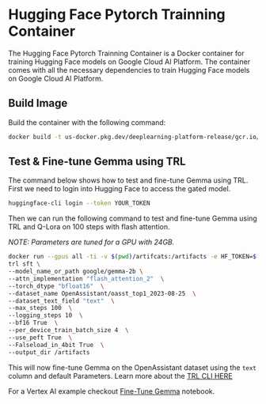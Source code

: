 # Hugging Face Pytorch Trainning Container

The Hugging Face Pytorch Trainning Container is a Docker container for training Hugging Face models on Google Cloud AI Platform. The container comes with all the necessary dependencies to train Hugging Face models on Google Cloud AI Platform.

## Build Image 

Build the container with the following command:

```bash
docker build -t us-docker.pkg.dev/deeplearning-platform-release/gcr.io/huggingface-pytorch-training-gpu.2.3.0.transformers.4.41.1.py310 -f containers/pytorch/training/gpu/2.3.0/transformers/4.41.1/py310/Dockerfile .
```

## Test & Fine-tune Gemma using TRL

The command below shows how to test and fine-tune Gemma using TRL. First we need to login into Hugging Face to access the gated model. 

```bash
huggingface-cli login --token YOUR_TOKEN
``` 

Then we can run the following command to test and fine-tune Gemma using TRL and Q-Lora on 100 steps with flash attention.

_NOTE: Parameters are tuned for a GPU with 24GB._ 

```bash
docker run --gpus all -ti -v $(pwd)/artifcats:/artifacts -e HF_TOKEN=$(cat ~/.cache/huggingface/token) us-docker.pkg.dev/deeplearning-platform-release/gcr.io/huggingface-pytorch-training-gpu.2.3.0.transformers.4.41.1.py310 \
trl sft \
--model_name_or_path google/gemma-2b \
--attn_implementation "flash_attention_2"  \
--torch_dtype "bfloat16"  \
--dataset_name OpenAssistant/oasst_top1_2023-08-25  \
--dataset_text_field "text"  \
--max_steps 100  \
--logging_steps 10  \
--bf16 True  \
--per_device_train_batch_size 4  \
--use_peft True  \
--Falseload_in_4bit True  \
--output_dir /artifacts
```

This will now fine-tune Gemma on the OpenAssistant dataset using the `text` column and default Parameters. Learn more about the [TRL CLI HERE](https://huggingface.co/docs/trl/clis)


For a Vertex AI example checkout [Fine-Tune Gemma](TODO:) notebook.  
